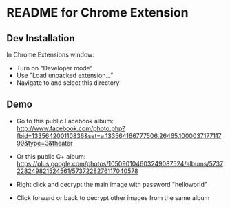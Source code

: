 # README for Chrome Extension #

## Dev Installation ##
In Chrome Extensions window:

* Turn on "Developer mode"
* Use "Load unpacked extension..."
* Navigate to and select this directory


## Demo ##

* Go to this public Facebook album:
http://www.facebook.com/photo.php?fbid=133564200110836&set=a.133564166777506.26465.100003717711799&type=3&theater

* Or this public G+ album:
https://plus.google.com/photos/105090104603249087524/albums/5737228249821524561/5737228276117040578

* Right click and decrypt the main image with password "helloworld"

* Click forward or back to decrypt other images from the same album